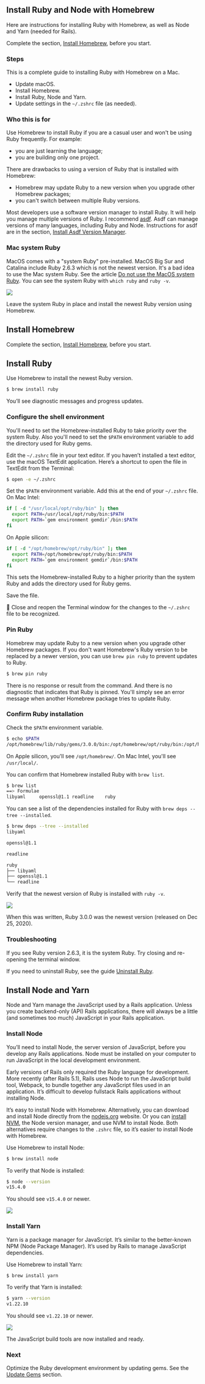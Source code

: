 ## Install Ruby and Node with Homebrew

Here are instructions for installing Ruby with Homebrew, as well as Node and Yarn (needed for Rails).

Complete the section, [Install Homebrew](/rubyonrails/3.html), before you start.

### Steps

This is a complete guide to installing Ruby with Homebrew on a Mac.
- Update macOS.
- Install Homebrew.
- Install Ruby, Node and Yarn.
- Update settings in the `~/.zshrc` file (as needed).

### Who this is for

Use Homebrew to install Ruby if you are a casual user and won't be using Ruby frequently. For example:
- you are just learning the language;
- you are building only one project.

There are drawbacks to using a version of Ruby that is installed with Homebrew:
- Homebrew may update Ruby to a new version when you upgrade other Homebrew packages;
- you can't switch between multiple Ruby versions.

Most developers use a software version manager to install Ruby. It will help you manage multiple versions of Ruby. I recommend [asdf](https://asdf-vm.com/). Asdf can manage versions of many languages, including Ruby and Node. Instructions for asdf are in the section, [Install Asdf Version Manager](/rubyonrails/5.html).

### Mac system Ruby

MacOS comes with a "system Ruby" pre-installed. MacOS Big Sur and Catalina include Ruby 2.6.3 which is not the newest version. It's a bad idea to use the Mac system Ruby. See the article [Do not use the MacOS system Ruby](https://mac.install.guide/faq/do-not-use-mac-system-ruby/index.html). You can see the system Ruby with `which ruby` and `ruby -v`.

![](/assets/images/rubyonrails/macos-system-ruby.png)

Leave the system Ruby in place and install the newest Ruby version using Homebrew.

## Install Homebrew

Complete the section, [Install Homebrew](/rubyonrails/3.html), before you start.

## Install Ruby

Use Homebrew to install the newest Ruby version.

```bash
$ brew install ruby
```

You’ll see diagnostic messages and progress updates.

### Configure the shell environment

You'll need to set the Homebrew-installed Ruby to take priority over the system Ruby. Also you'll need to set the `$PATH` environment variable to add the directory used for Ruby gems.

Edit the `~/.zshrc` file in your text editor. If you haven’t installed a text editor, use the macOS TextEdit application. Here’s a shortcut to open the file in TextEdit from the Terminal:

```bash
$ open -e ~/.zshrc
```

Set the `$PATH` environment variable. Add this at the end of your `~/.zshrc` file. On Mac Intel:

```bash
if [ -d "/usr/local/opt/ruby/bin" ]; then
  export PATH=/usr/local/opt/ruby/bin:$PATH
  export PATH=`gem environment gemdir`/bin:$PATH
fi
```

On Apple silicon:

```bash
if [ -d "/opt/homebrew/opt/ruby/bin" ]; then
  export PATH=/opt/homebrew/opt/ruby/bin:$PATH
  export PATH=`gem environment gemdir`/bin:$PATH
fi
```

This sets the Homebrew-installed Ruby to a higher priority than the system Ruby and adds the directory used for Ruby gems.

Save the file.

🚩 Close and reopen the Terminal window for the changes to the `~/.zshrc` file to be recognized.

### Pin Ruby

Homebrew may update Ruby to a new version when you upgrade other Homebrew packages. If you don't want Homebrew's Ruby version to be replaced by a newer version, you can use `brew pin ruby` to prevent updates to Ruby.

```bash
$ brew pin ruby
```

There is no response or result from the command. And there is no diagnostic that indicates that Ruby is pinned. You'll simply see an error message when another Homebrew package tries to update Ruby.

### Confirm Ruby installation

Check the `$PATH` environment variable.

 ```bash
 $ echo $PATH
 /opt/homebrew/lib/ruby/gems/3.0.0/bin:/opt/homebrew/opt/ruby/bin:/opt/homebrew/bin:/opt/homebrew/sbin:/usr/local/bin:/usr/bin:/bin:/usr/sbin:/sbin
 ```

On Apple silicon, you'll see `/opt/homebrew/`. On Mac Intel, you'll see `/usr/local/`.

You can confirm that Homebrew installed Ruby with `brew list`.

```bash
$ brew list
==> Formulae
libyaml		openssl@1.1	readline	ruby
```

You can see a list of the dependencies installed for Ruby with `brew deps --tree --installed`.

```bash
$ brew deps --tree --installed
libyaml

openssl@1.1

readline

ruby
├── libyaml
├── openssl@1.1
└── readline
```

Verify that the newest version of Ruby is installed with `ruby -v`.

![](/assets/images/rubyonrails/verify-ruby-install.png)

When this was written, Ruby 3.0.0 was the newest version (released on Dec 25, 2020).

### Troubleshooting

If you see Ruby version 2.6.3, it is the system Ruby. Try closing and re-opening the terminal window.

If you need to uninstall Ruby, see the guide [Uninstall Ruby](https://mac.install.guide/ruby/9.html).

## Install Node and Yarn

Node and Yarn manage the JavaScript used by a Rails application. Unless you create backend-only (API) Rails applications, there will always be a little (and sometimes too much) JavaScript in your Rails application.

### Install Node

You’ll need to install Node, the server version of JavaScript, before you develop any Rails applications. Node must be installed on your computer to run JavaScript in the local development environment.

Early versions of Rails only required the Ruby language for development. More recently (after Rails 5.1), Rails uses Node to run the JavaScript build tool, Webpack, to bundle together any JavaScript files used in an application. It’s difficult to develop fullstack Rails applications without installing Node.

It’s easy to install Node with Homebrew. Alternatively, you can download and install Node directly from the [nodejs.org](https://nodejs.org/) website. Or you can [install NVM](https://github.com/nvm-sh/nvm), the Node version manager, and use NVM to install Node. Both alternatives require changes to the `.zshrc` file, so it’s easier to install Node with Homebrew.

Use Homebrew to install Node:

```bash
$ brew install node
```

To verify that Node is installed:

```bash
$ node --version
v15.4.0
```

You should see `v15.4.0` or newer.

![](/assets/images/rubyonrails/brew-install-node.png)

### Install Yarn

Yarn is a package manager for JavaScript. It’s similar to the better-known NPM (Node Package Manager). It’s used by Rails to manage JavaScript dependencies.

Use Homebrew to install Yarn:

```bash
$ brew install yarn
```

To verify that Yarn is installed:

```bash
$ yarn --version
v1.22.10
```

You should see `v1.22.10` or newer.

![](/assets/images/rubyonrails/brew-install-yarn.png)

The JavaScript build tools are now installed and ready.

### Next

Optimize the Ruby development environment by updating gems. See the [Update Gems](/rubyonrails/8.html) section.

